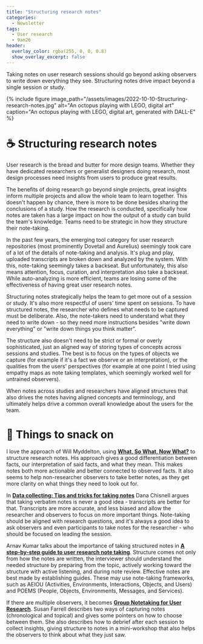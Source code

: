 ```yaml
---
title: "Structuring research notes"
categories:
  - Newsletter
tags:
  - User research
  - 9am26
header:
  overlay_color: rgba(255, 0, 0, 0.8)
  show_overlay_excerpt: false
---
```


Taking notes on user research sessions should go beyond asking observers to write down everything they see. Structuring notes drive impact beyond a single session or study.

{% include figure image_path="/assets/images/2022-10-10-Structuring-research-notes.jpg" alt="An octopus playing with LEGO, digital art" caption="An octopus playing with LEGO, digital art, generated with DALL-E" %}

# ☕ Structuring research notes

User research is the bread and butter for more design teams. Whether they have dedicated researchers or generalist designers doing research, most design processes need insights from users to produce great results.

The benefits of doing research go beyond single projects, great insights inform multiple projects and allow the whole team to learn together. This doesn't happen by chance, there is more to be done besides sharing the conclusions of a study. How the research is conducted, specifically how notes are taken has a large impact on how the output of a study can build the team's knowledge. Teams need to be strategic in how they structure their note-taking.

In the past few years, the emerging tool category for user research repositories (most prominently Dovetail and Aurelius) seemingly took care of a lot of the details of note-taking and analysis. It's plug and play, uploaded transcripts are broken down and analyzed by the system. With this, note-taking seemingly takes a backseat. But unfortunately, this also means attention, focus, curation, and interpretation also take a backseat. While auto-analyzing is more efficient, teams are losing some of the effectiveness of having great user research notes.

Structuring notes strategically helps the team to get more out of a session or study. It's also more respectful of users' time spent on sessions. To have structured notes, the researcher who defines what needs to be captured must be deliberate. Also, the note-takers need to understand what they need to write down - so they need more instructions besides "write down everything" or "write down things you think matter".

The structure also doesn't need to be strict or formal or overly sophisticated, just an aligned way of storing types of concepts across sessions and studies. The best is to focus on the types of objects we capture (for example if it's a fact we observe or an interpretation), or the qualities from the users' perspectives (for example at one point I tried using empathy maps as note taking templates, which seemingly worked well for untrained observers).

When notes across studies and researchers have aligned structures that also drives the notes having aligned concepts and terminology, and ultimately helps drive a common overall knowledge about the users for the team.

# 🍪 Things to snack on

I love the approach of Will Myddelton, using **[What, So What, Now What?](https://www.myddelton.co.uk/blog/what-so-what-now-what)** to structure research notes. His approach gives a good differentiation between facts, our interpretation of said facts, and what they mean. This makes notes both more actionable and better connected to observed facts. It also seems to help non-researcher observers to take better notes, as they get more clarity on what things they need to look out for.

In **[Data collecting: Tips and tricks for taking notes](https://danachisnell.com/data-collecting-tips-and-tricks-for-taking-notes/)** Dana Chisnell argues that taking verbatim notes is never a good idea - transcripts are better for that. Transcripts are more accurate, and less biased and allow the researcher and observers to focus on more important things. Note-taking should be aligned with research questions, and it's always a good idea to ask observers and even participants to take notes for the researcher - who should be focused on leading the session.

Arnav Kumar talks about the importance of taking structured notes in **[A step-by-step guide to user research note taking](https://uxplanet.org/a-step-by-step-guide-to-user-research-note-taking-47e3184f7654)**. Structure comes not only from how the notes are written, the interviewer should understand the needed structure by preparing from the topic, actively working toward the structure with active listening, and during note review. Effective notes are best made by establishing guides. These may use note-taking frameworks, such as AEIOU (Activities, Environments, Interactions, Objects, and Users) and POEMS (People, Objects, Environments, Messages, and Services).

If there are multiple observers, it becomes **[Group Notetaking for User Research](https://www.nngroup.com/articles/group-notetaking/)**. Susan Farrell describes two ways of capturing notes (chronological and topical) and gives some pointers on how to choose between them. She also describes how to debrief after each session to collect insights, giving structure to notes in a mini-workshop that also helps the observers to think about what they just saw.
